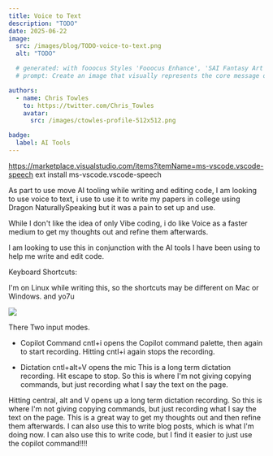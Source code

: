 ```yaml
---
title: Voice to Text
description: "TODO"
date: 2025-06-22
image:
  src: /images/blog/TODO-voice-to-text.png
  alt: "TODO"

  # generated: with fooocus Styles 'Fooocus Enhance', 'SAI Fantasy Art', 'SAI Comic Book'
  # prompt: Create an image that visually represents the core message of adopting software engineering best practices and ITIL for a better work-life balance. The scene should feature a modern developer’s workspace: a tidy desk with a laptop open to a code editor (like VS Code), surrounded by elements symbolizing organization, automation, and calm—such as checklists, flowcharts, and a cup of coffee. The atmosphere should convey productivity, reduced stress, and harmony between technology and personal well-being. No text or logos.

authors:
  - name: Chris Towles
    to: https://twitter.com/Chris_Towles
    avatar:
      src: /images/ctowles-profile-512x512.png

badge:
  label: AI Tools
---
```


https://marketplace.visualstudio.com/items?itemName=ms-vscode.vscode-speech
ext install ms-vscode.vscode-speech


As part to use move AI tooling while writing and editing code, I am looking to use voice to text, i use to use it to write my papers in college using Dragon NaturallySpeaking but it was a pain to set up and use. 


While I don't like the idea of only Vibe coding, i do like Voice as a  faster medium to get my thoughts out and refine them afterwards.

I am looking to use this in conjunction with the AI tools I have been using to help me write and edit code.


Keyboard Shortcuts:

I'm on Linux while writing this, so the shortcuts may be different on Mac or Windows. and yo7u 



![](/images/blog/vs-code-text-to-speech-keyboard-shortcuts.png)


There Two input modes.

- Copilot Command
   cntl+i opens the Copilot command palette, then again to start recording. Hitting cntl+i again stops the recording.

- Dictation
    cntl+alt+V opens the mic  This is a long term dictation recording. Hit escape to stop. So this is where I'm not giving copying commands, but just recording what I say the text on the page.
    
Hitting central, alt and V opens up a long term dictation recording. So this is where I'm not giving copying commands, but just recording what I say the text on the page.
This is a great way to get my thoughts out and then refine them afterwards. I can also use this to write blog posts, which is what I'm doing now.
I can also use this to write code, but I find it easier to just use the copilot command!!!!






